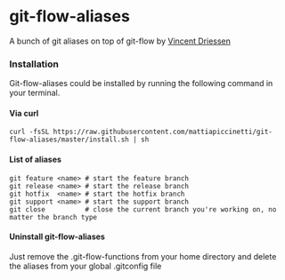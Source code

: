 # git-flow-aliases
A bunch of git aliases on top of git-flow by [Vincent Driessen](https://github.com/nvie/gitflow)

### Installation
Git-flow-aliases could be installed by running the following command in your terminal.

#### Via curl
```shell
curl -fsSL https://raw.githubusercontent.com/mattiapiccinetti/git-flow-aliases/master/install.sh | sh
```

#### List of aliases
```shell
git feature <name> # start the feature branch
git release <name> # start the release branch
git hotfix  <name> # start the hotfix branch
git support <name> # start the support branch
git close          # close the current branch you're working on, no matter the branch type
```


#### Uninstall git-flow-aliases
Just remove the .git-flow-functions from your home directory and delete the aliases from your global .gitconfig file